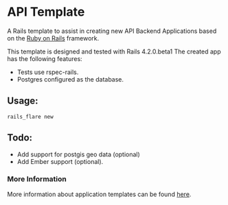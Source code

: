 # API Template

A Rails template to assist in creating new API Backend Applications based on
the [Ruby on Rails](http://rubyonrails.org/) framework.

This template is designed and tested with Rails 4.2.0.beta1 
The created app has the following features:
  * Tests use rspec-rails.
  * Postgres configured as the database.

## Usage:

`rails_flare new`

## Todo:
  * Add support for postgis geo data (optional)
  * Add Ember support (optional).

### More Information
More information about application templates can be found
[here](http://guides.rubyonrails.org/rails_application_templates.html).

